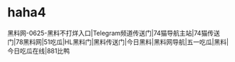# haha4
黑料网-0625-黑料不打烊入口|Telegram频道传送门|74猫导航主站|74猫传送门|78黑料网|51吃瓜|HL黑料门|黑料传送门|今日黑料|黑料网导航|五一吃瓜|黑料|今日吃瓜在线|881比鸭
